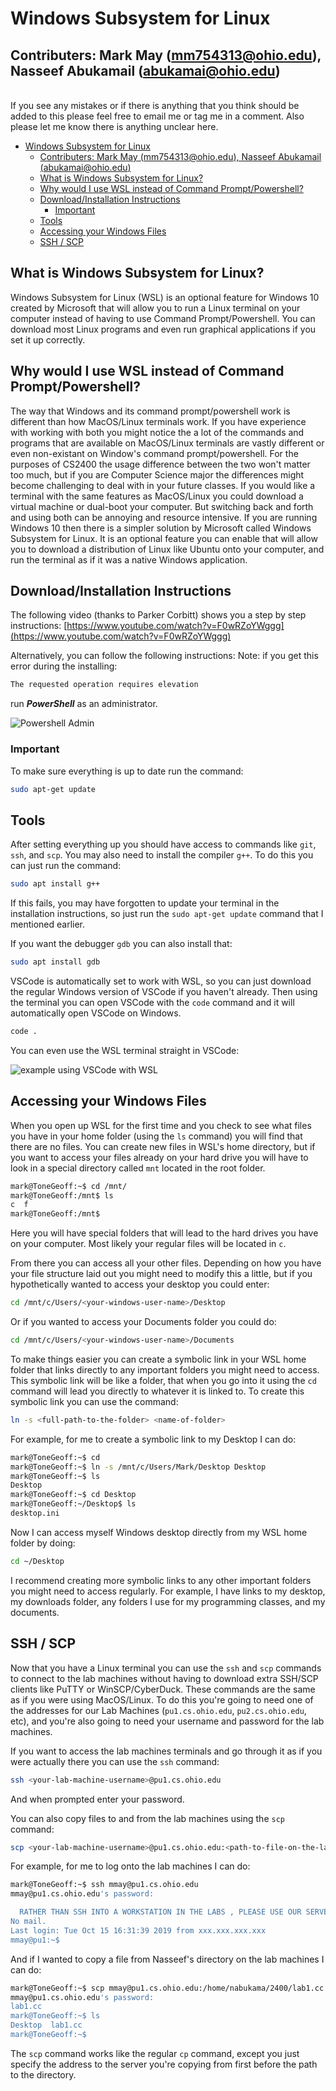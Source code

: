 # Windows Subsystem for Linux

Contributers: Mark May (mm754313@ohio.edu), Nasseef Abukamail (abukamai@ohio.edu)
---
<br>
If you see any mistakes or if there is anything that you think should be added to this please feel free to email me or tag me in a
comment. Also please let me know there is anything unclear here.


- [Windows Subsystem for Linux](#windows-subsystem-for-linux)
  - [Contributers: Mark May (mm754313@ohio.edu), Nasseef Abukamail (abukamai@ohio.edu)](#contributers-mark-may-mm754313ohioedu-nasseef-abukamail-abukamaiohioedu)
  - [What is Windows Subsystem for Linux?](#what-is-windows-subsystem-for-linux)
  - [Why would I use WSL instead of Command Prompt/Powershell?](#why-would-i-use-wsl-instead-of-command-promptpowershell)
  - [Download/Installation Instructions](#downloadinstallation-instructions)
    - [Important](#important)
  - [Tools](#tools)
  - [Accessing your Windows Files](#accessing-your-windows-files)
  - [SSH / SCP](#ssh--scp)
## What is Windows Subsystem for Linux?

Windows Subsystem for Linux (WSL) is an optional feature for Windows 10 created by Microsoft that will allow you to run a Linux terminal 
on your computer instead of having to use Command Prompt/Powershell. You can download most Linux programs and even run graphical applications
if you set it up correctly.

## Why would I use WSL instead of Command Prompt/Powershell?

The way that Windows and its command prompt/powershell work is different than how MacOS/Linux terminals work. If you have experience 
with working with both you might notice the a lot of the commands and programs that are available on MacOS/Linux terminals are vastly
different or even non-existant on Window's command prompt/powershell. For the purposes of CS2400 the usage difference between the two
won't matter too much, but if you are Computer Science major the differences might become challenging to deal with in your future classes.
If you would like a terminal with the same features as MacOS/Linux you could download a virtual machine or dual-boot your computer. But
switching back and forth and using both can be annoying and resource intensive. If you are running Windows 10 then there is a simpler
solution by Microsoft called Windows Subsystem for Linux. It is an optional feature you can enable that will allow you to download a 
distribution of Linux like Ubuntu onto your computer, and run the terminal as if it was a native Windows application.

## Download/Installation Instructions
The following video (thanks to Parker Corbitt) shows you a step by step instructions:
[https://www.youtube.com/watch?v=F0wRZoYWggg](https://www.youtube.com/watch?v=F0wRZoYWggg)

Alternatively, you can follow the following instructions:
Note: if you get this error during the installing:
 ```bash 
The requested operation requires elevation
```
run ***PowerShell*** as an administrator.

![Powershell Admin](powershell-admin.jpg)

### Important 
To make sure everything is up to date run the command:

```bash
sudo apt-get update
```
## Tools

After setting everything up you should have access to commands like `git`, `ssh`, and `scp`. You may also need to install the compiler `g++`.
To do this you can just run the command:

```bash
sudo apt install g++
```

If this fails, you may have forgotten to update your terminal in the installation instructions, so just run the `sudo apt-get update` command
that I mentioned earlier.

If you want the debugger `gdb` you can also install that:

```bash
sudo apt install gdb
```

VSCode is automatically set to work with WSL, so you can just download the regular Windows version of VSCode if you haven't already.
Then using the terminal you can open VSCode with the `code` command and it will automatically open VSCode on Windows. 
```bash
code .
```

You can even use
the WSL terminal straight in VSCode:

![example using VSCode with WSL](WSL_VSCode.png)

## Accessing your Windows Files

When you open up WSL for the first time and you check to see what files you have in your home folder (using the `ls` command) you will
find that there are no files. You can create new files in WSL's home directory, but if you want to access your files already on your
hard drive you will have to look in a special directory called `mnt` located in the root folder.

```bash
mark@ToneGeoff:~$ cd /mnt/
mark@ToneGeoff:/mnt$ ls
c  f
mark@ToneGeoff:/mnt$    
```

Here you will have special folders that will lead to the hard drives you have on your computer. Most likely your regular files will be
located in `c`.

From there you can access all your other files. Depending on how you have your file structure laid out you might need to modify this a
little, but if you hypothetically wanted to access your desktop you could enter:

```bash
cd /mnt/c/Users/<your-windows-user-name>/Desktop
```

Or if you wanted to access your Documents folder you could do:

```bash
cd /mnt/c/Users/<your-windows-user-name>/Documents
```

To make things easier you can create a symbolic link in your WSL home folder that links directly to any important folders you might
need to access. This symbolic link will be like a folder, that when you go into it using the `cd` command will lead you directly to
whatever it is linked to. To create this symbolic link you can use the command:

```bash
ln -s <full-path-to-the-folder> <name-of-folder>
```

For example, for me to create a symbolic link to my Desktop I can do:

```bash
mark@ToneGeoff:~$ cd
mark@ToneGeoff:~$ ln -s /mnt/c/Users/Mark/Desktop Desktop
mark@ToneGeoff:~$ ls
Desktop
mark@ToneGeoff:~$ cd Desktop
mark@ToneGeoff:~/Desktop$ ls
desktop.ini
```

Now I can access myself Windows desktop directly from my WSL home folder by doing:

```bash
cd ~/Desktop
```

I recommend creating more symbolic links to any other important folders you might need to access regularly. For example, I have links
to my desktop, my downloads folder, any folders I use for my programming classes, and my documents.

## SSH / SCP

Now that you have a Linux terminal you can use the `ssh` and `scp` commands to connect to the lab machines without having to download 
extra SSH/SCP clients like PuTTY or WinSCP/CyberDuck. These commands are the same as if you were using MacOS/Linux. To do this you're
going to need one of the addresses for our Lab Machines (`pu1.cs.ohio.edu`, `pu2.cs.ohio.edu`, etc), and you're also going to need
your username and password for the lab machines.

If you want to access the lab machines terminals and go through it as if you were actually there you can use the `ssh` command:

```bash
ssh <your-lab-machine-username>@pu1.cs.ohio.edu
```

And when prompted enter your password.

You can also copy files to and from the lab machines using the `scp` command:

```bash
scp <your-lab-machine-username>@pu1.cs.ohio.edu:<path-to-file-on-the-lab-machines> <path-on-your-machine-where-you-want-to-copy-to>
```

For example, for me to log onto the lab machines I can do:

```bash
mark@ToneGeoff:~$ ssh mmay@pu1.cs.ohio.edu
mmay@pu1.cs.ohio.edu's password:

  RATHER THAN SSH INTO A WORKSTATION IN THE LABS , PLEASE USE OUR SERVERS.
No mail.
Last login: Tue Oct 15 16:31:39 2019 from xxx.xxx.xxx.xxx
mmay@pu1:~$ 
```

And if I wanted to copy a file from Nasseef's directory on the lab machines I can do:

```bash
mark@ToneGeoff:~$ scp mmay@pu1.cs.ohio.edu:/home/nabukama/2400/lab1.cc .
mmay@pu1.cs.ohio.edu's password:
lab1.cc                                                                                                 100%  409     8.5KB/s   00:00
mark@ToneGeoff:~$ ls
Desktop  lab1.cc
mark@ToneGeoff:~$
```

The `scp` command works like the regular `cp` command, except you just specify the address to the server you're copying from first before
the path to the directory.
